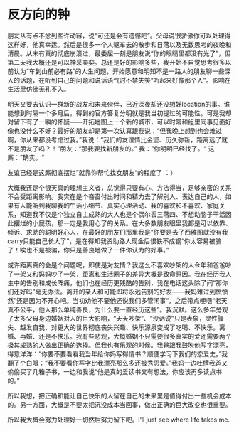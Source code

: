 # 反方向的钟

朋友从有点不忿到些许动容，说“可还是会有遗憾吧”。父母说很骄傲你可以处理得这样好，他真幸运。然后是很多一个人驱车去的散步和日落以及无数思考的夜晚和清晨。从未有真的彻底崩溃过，最委屈一刻是朋友说“你的眼睛里都没有光了”，但第二天我大概还是可以神采奕奕。总还是好的影响多些，我开始不自觉思考很多以前认为“车到山前必有路”的人生问题，开始愿意和明知不是一路人的朋友聊一些深入的话题，在听到自己的问题和说话语气时不禁失笑“听起来好像那个人”。影响在生活里仿佛无孔不入。

明天又要去认识一群新的战友和未来伙伴，已近深夜却还没想好location的事。谁能想到时隔一个多月后，得到的官方答复分明就是我当初提过的可能性。可是我却对留下有了一瞬的怀疑——开拓地图上一个新的城市，可以时常和组里同事见面好像也没什么不好？最好的朋友却是第一次认真跟我说：“但我晚上想到也会难过啊，你从来都没考虑过我。”我说：“我们的友谊情比金坚、历久弥新，距离远了就不是朋友了吗？！”朋友：“那我要找新朋友的。” 我：”你明明已经找了。“ 这厮：”确实。“

友谊已经是这厮彻底摆烂”就靠你帮忙找女朋友“的程度了 ：）

大概我还是个很天真的理想主义者，总觉得只要有心、方法得当，足够亲密的关系不会受距离影响。我实在是个吝啬付出时间和精力去了解别人、表达自己的人，如果有人能听到我聊我的生活小细节、真实心理活动、我的喜欢和不喜欢、家庭关系，知道我不仅是个独立自主成熟的大人也是个偶尔丢三落四、不想动脑子干活因此摆烂的小屁孩，那一定是我用心了的关系。在大多数朋友眼里我都是可以依靠、倾诉、求助的聪明好心人，在最好的朋友们那里我是“你要是去了西雅图就没有我carry只能自己长大了”，是在得知我资助路人现金后恨铁不成钢“你太容易被骗了！唉也不是被骗，你只是善良地做了一件你认为的好事。”

或许距离真的会是个问题呢，即使是对友情？我这么不喜欢吵架的人今年和爸爸吵了一架又和妈妈吵了一架，距离和生活圈子的差异大概是致命原因。我在经历我人生中的告别和成长阵痛，他们也在经历更残酷的告别，我在电话这头除了问“那你们还好吗”毫无办法。离开的亲人和可能即将永远告别的好友——我妈难过到愤愤然”还是因为不开心吧。当初劝他不要他还说我们多管闲事“，之后带点哽咽“老天真不公平，他人那么单纯善良，为什么要一直经历这些”。我沉默。这么多年旁观了太多父母身边婚姻对人的巨大影响，“天天吵架”、“没话说”只是表象，灵性骤失、越发自我、对更大的世界彻底丧失兴趣、快乐源泉变成了吃喝、不快乐。离婚、再婚、还是不快乐。我有些悲观，大概婚姻不只需要很多真实的爱还需要两个极其成熟的人做出正确的选择。但我也有乐观的时候。我爸跟我鼓吹他写字漂亮，得意洋洋：“你要不要看看我当年给你妈写得情书？顺便学习下我们的恋爱史。”我翻了个白眼：“我不要看你写字比我漂亮那么多还被秀恩爱。”我妈一边吐槽我爸又偷偷买了几箱子书，一边和我说“他是真的爱读书又有想法，你应该再多读点书的。”

所以我想，把正确和能让自己快乐的人留在自己的未来里是值得付出一些机会成本的。另一方面，大概是不要太把沉没成本当回事，做出正确的巨大改变也很重要。

所以我大概会努力处理好一切然后努力留下吧。I‘ll just see where life takes me.
